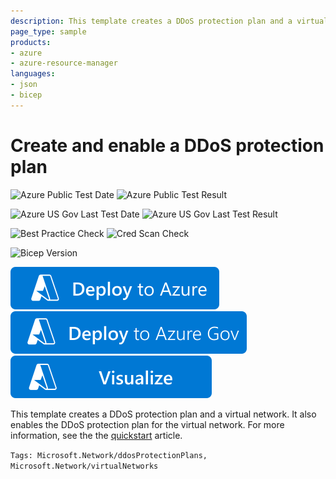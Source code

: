 ```yaml
---
description: This template creates a DDoS protection plan and a virtual network. It also enables the DDoS protection plan for the virtual network.
page_type: sample
products:
- azure
- azure-resource-manager
languages:
- json
- bicep
---
```

# Create and enable a DDoS protection plan

![Azure Public Test Date](https://azurequickstartsservice.blob.core.windows.net/badges/quickstarts/microsoft.network/create-and-enable-ddos-protection-plans/PublicLastTestDate.svg)
![Azure Public Test Result](https://azurequickstartsservice.blob.core.windows.net/badges/quickstarts/microsoft.network/create-and-enable-ddos-protection-plans/PublicDeployment.svg)

![Azure US Gov Last Test Date](https://azurequickstartsservice.blob.core.windows.net/badges/quickstarts/microsoft.network/create-and-enable-ddos-protection-plans/FairfaxLastTestDate.svg)
![Azure US Gov Last Test Result](https://azurequickstartsservice.blob.core.windows.net/badges/quickstarts/microsoft.network/create-and-enable-ddos-protection-plans/FairfaxDeployment.svg)

![Best Practice Check](https://azurequickstartsservice.blob.core.windows.net/badges/quickstarts/microsoft.network/create-and-enable-ddos-protection-plans/BestPracticeResult.svg)
![Cred Scan Check](https://azurequickstartsservice.blob.core.windows.net/badges/quickstarts/microsoft.network/create-and-enable-ddos-protection-plans/CredScanResult.svg)

![Bicep Version](https://azurequickstartsservice.blob.core.windows.net/badges/quickstarts/microsoft.network/create-and-enable-ddos-protection-plans/BicepVersion.svg)

[![Deploy To Azure](https://raw.githubusercontent.com/Azure/azure-quickstart-templates/master/1-CONTRIBUTION-GUIDE/images/deploytoazure.svg?sanitize=true)](https://portal.azure.com/#create/Microsoft.Template/uri/https%3A%2F%2Fraw.githubusercontent.com%2FAzure%2Fazure-quickstart-templates%2Fmaster%2Fquickstarts%2Fmicrosoft.network%2Fcreate-and-enable-ddos-protection-plans%2Fazuredeploy.json)
[![Deploy To Azure US Gov](https://raw.githubusercontent.com/Azure/azure-quickstart-templates/master/1-CONTRIBUTION-GUIDE/images/deploytoazuregov.svg?sanitize=true)](https://portal.azure.us/#create/Microsoft.Template/uri/https%3A%2F%2Fraw.githubusercontent.com%2FAzure%2Fazure-quickstart-templates%2Fmaster%2Fquickstarts%2Fmicrosoft.network%2Fcreate-and-enable-ddos-protection-plans%2Fazuredeploy.json)
[![Visualize](https://raw.githubusercontent.com/Azure/azure-quickstart-templates/master/1-CONTRIBUTION-GUIDE/images/visualizebutton.svg?sanitize=true)](http://armviz.io/#/?load=https%3A%2F%2Fraw.githubusercontent.com%2FAzure%2Fazure-quickstart-templates%2Fmaster%2Fquickstarts%2Fmicrosoft.network%2Fcreate-and-enable-ddos-protection-plans%2Fazuredeploy.json)

This template creates a DDoS protection plan and a virtual network. It also enables the DDoS protection plan for the virtual network. For more information, see the the [quickstart](https://docs.microsoft.com/azure/ddos-protection/manage-ddos-protection-template) article.

`Tags: Microsoft.Network/ddosProtectionPlans, Microsoft.Network/virtualNetworks`

